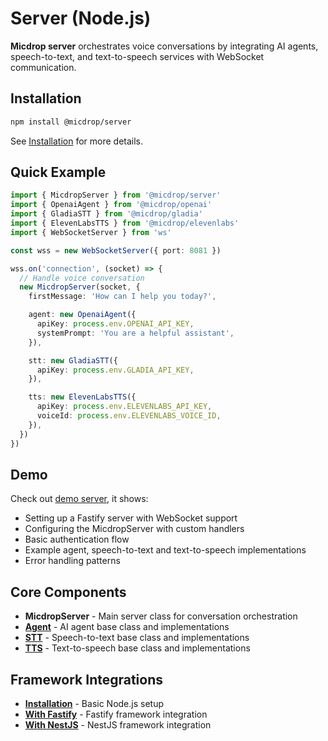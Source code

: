 # Server (Node.js)

**Micdrop server** orchestrates voice conversations by integrating AI agents, speech-to-text, and text-to-speech services with WebSocket communication.

## Installation

```bash
npm install @micdrop/server
```

See [Installation](./installation) for more details.

## Quick Example

```typescript
import { MicdropServer } from '@micdrop/server'
import { OpenaiAgent } from '@micdrop/openai'
import { GladiaSTT } from '@micdrop/gladia'
import { ElevenLabsTTS } from '@micdrop/elevenlabs'
import { WebSocketServer } from 'ws'

const wss = new WebSocketServer({ port: 8081 })

wss.on('connection', (socket) => {
  // Handle voice conversation
  new MicdropServer(socket, {
    firstMessage: 'How can I help you today?',

    agent: new OpenaiAgent({
      apiKey: process.env.OPENAI_API_KEY,
      systemPrompt: 'You are a helpful assistant',
    }),

    stt: new GladiaSTT({
      apiKey: process.env.GLADIA_API_KEY,
    }),

    tts: new ElevenLabsTTS({
      apiKey: process.env.ELEVENLABS_API_KEY,
      voiceId: process.env.ELEVENLABS_VOICE_ID,
    }),
  })
})
```

## Demo

Check out [demo server](https://github.com/lonestone/micdrop/tree/main/examples/demo-server), it shows:

- Setting up a Fastify server with WebSocket support
- Configuring the MicdropServer with custom handlers
- Basic authentication flow
- Example agent, speech-to-text and text-to-speech implementations
- Error handling patterns

## Core Components

- **MicdropServer** - Main server class for conversation orchestration
- **[Agent](../ai-integration/custom-integrations/custom-agent)** - AI agent base class and implementations
- **[STT](../ai-integration/custom-integrations/custom-stt)** - Speech-to-text base class and implementations
- **[TTS](../ai-integration/custom-integrations/custom-tts)** - Text-to-speech base class and implementations

## Framework Integrations

- **[Installation](./installation)** - Basic Node.js setup
- **[With Fastify](./with-fastify)** - Fastify framework integration
- **[With NestJS](./with-nestjs)** - NestJS framework integration
